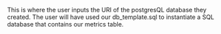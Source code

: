 This is where the user inputs the URI of the postgresQL database they created. The user will have used our db_template.sql to instantiate a SQL database that contains our metrics table.
